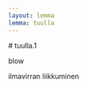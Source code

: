```yaml
---
layout: lemma
lemma: tuulla
---
```


<div class="sense">
# <span class="sensename">tuulla.1</span>

<span class="description">blow</span>

<span class="description">ilmavirran liikkuminen</span>

</div>

